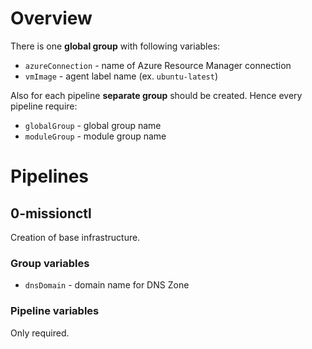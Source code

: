 # Overview

There is one **global group** with following variables:

- `azureConnection` - name of Azure Resource Manager connection
- `vmImage` - agent label name (ex. `ubuntu-latest`)

Also for each pipeline **separate group** should be created. Hence every pipeline require:

- `globalGroup` - global group name
- `moduleGroup` - module group name

# Pipelines

## 0-missionctl

Creation of base infrastructure.

### Group variables

- `dnsDomain` - domain name for DNS Zone

### Pipeline variables

Only required.
